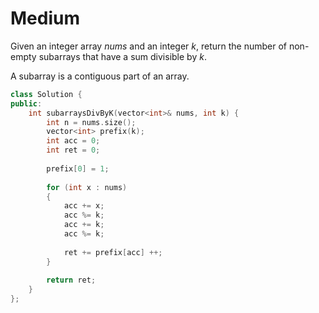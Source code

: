 # Medium

Given an integer array $nums$ and an integer $k$, return the number of non-empty subarrays that have a sum divisible by $k$.

A subarray is a contiguous part of an array.

```cpp
class Solution {
public:
    int subarraysDivByK(vector<int>& nums, int k) {
        int n = nums.size();
        vector<int> prefix(k);
        int acc = 0;
        int ret = 0;
        
        prefix[0] = 1;
        
        for (int x : nums)
        {
            acc += x;
            acc %= k;
            acc += k;
            acc %= k;
            
            ret += prefix[acc] ++;
        }
        
        return ret;
    }
};
```
